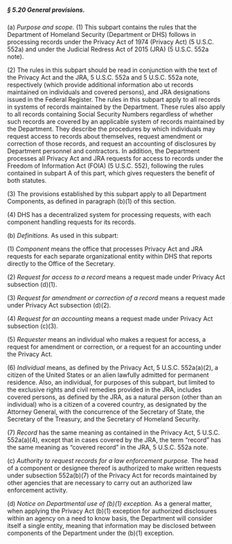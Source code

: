 ##### § 5.20 General provisions. #####

(a) *Purpose and scope.* (1) This subpart contains the rules that the Department of Homeland Security (Department or DHS) follows in processing records under the Privacy Act of 1974 (Privacy Act) (5 U.S.C. 552a) and under the Judicial Redress Act of 2015 (JRA) (5 U.S.C. 552a note).

(2) The rules in this subpart should be read in conjunction with the text of the Privacy Act and the JRA, 5 U.S.C. 552a and 5 U.S.C. 552a note, respectively (which provide additional information abo ut records maintained on individuals and covered persons), and JRA designations issued in the Federal Register. The rules in this subpart apply to all records in systems of records maintained by the Department. These rules also apply to all records containing Social Security Numbers regardless of whether such records are covered by an applicable system of records maintained by the Department. They describe the procedures by which individuals may request access to records about themselves, request amendment or correction of those records, and request an accounting of disclosures by Department personnel and contractors. In addition, the Department processes all Privacy Act and JRA requests for access to records under the Freedom of Information Act (FOIA) (5 U.S.C. 552), following the rules contained in subpart A of this part, which gives requesters the benefit of both statutes.

(3) The provisions established by this subpart apply to all Department Components, as defined in paragraph (b)(1) of this section.

(4) DHS has a decentralized system for processing requests, with each component handling requests for its records.

(b) *Definitions.* As used in this subpart:

(1) *Component* means the office that processes Privacy Act and JRA requests for each separate organizational entity within DHS that reports directly to the Office of the Secretary.

(2) *Request for access to a record* means a request made under Privacy Act subsection (d)(1).

(3) *Request for amendment or correction of a record* means a request made under Privacy Act subsection (d)(2).

(4) *Request for an accounting* means a request made under Privacy Act subsection (c)(3).

(5) *Requester* means an individual who makes a request for access, a request for amendment or correction, or a request for an accounting under the Privacy Act.

(6) *Individual* means, as defined by the Privacy Act, 5 U.S.C. 552a(a)(2), a citizen of the United States or an alien lawfully admitted for permanent residence. Also, an individual, for purposes of this subpart, but limited to the exclusive rights and civil remedies provided in the JRA, includes covered persons, as defined by the JRA, as a natural person (other than an individual) who is a citizen of a covered country, as designated by the Attorney General, with the concurrence of the Secretary of State, the Secretary of the Treasury, and the Secretary of Homeland Security.

(7) *Record* has the same meaning as contained in the Privacy Act, 5 U.S.C. 552a(a)(4), except that in cases covered by the JRA, the term “record” has the same meaning as “covered record” in the JRA, 5 U.S.C. 552a note.

(c) *Authority to request records for a law enforcement purpose.* The head of a component or designee thereof is authorized to make written requests under subsection 552a(b)(7) of the Privacy Act for records maintained by other agencies that are necessary to carry out an authorized law enforcement activity.

(d) *Notice on Departmental use of (b)(1) exception.* As a general matter, when applying the Privacy Act (b)(1) exception for authorized disclosures within an agency on a need to know basis, the Department will consider itself a single entity, meaning that information may be disclosed between components of the Department under the (b)(1) exception.